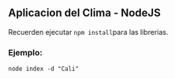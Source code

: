 ## Aplicacion del Clima - NodeJS


Recuerden ejecutar ```npm install```para las librerias.

### Ejemplo:
```
node index -d "Cali"
```